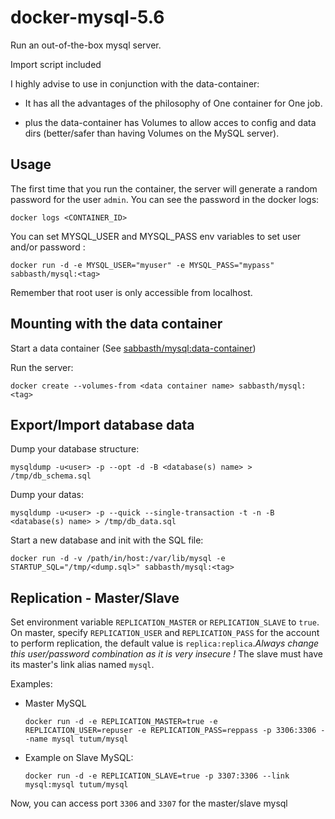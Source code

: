 docker-mysql-5.6
================

Run an out-of-the-box mysql server.

Import script included

I highly advise to use in conjunction with the data-container:

- It has all the advantages of the philosophy of One container for One job.

- plus the data-container has Volumes to allow acces to config and data dirs (better/safer than having Volumes on the MySQL server).

Usage
-----

The first time that you run the container, the server will generate a random password for the user `admin`. You can see the password in the docker logs:

    docker logs <CONTAINER_ID>

You can set MYSQL_USER and MYSQL_PASS env variables to set user and/or password :

    docker run -d -e MYSQL_USER="myuser" -e MYSQL_PASS="mypass" sabbasth/mysql:<tag>

Remember that root user is only accessible from localhost.

Mounting with the data container
--------------------

Start a data container (See [sabbasth/mysql:data-container](https://github.com/Sabbasth/docker-mysql/tree/master/data-container))

Run the server:

    docker create --volumes-from <data container name> sabbasth/mysql:<tag>

Export/Import database data
---------------------------

Dump your database structure:

    mysqldump -u<user> -p --opt -d -B <database(s) name> > /tmp/db_schema.sql

Dump your datas:

    mysqldump -u<user> -p --quick --single-transaction -t -n -B <database(s) name> > /tmp/db_data.sql

Start a new database and init with the SQL file:

    docker run -d -v /path/in/host:/var/lib/mysql -e STARTUP_SQL="/tmp/<dump.sql>" sabbasth/mysql:<tag>

Replication - Master/Slave
-------------------------
Set environment variable `REPLICATION_MASTER` or `REPLICATION_SLAVE` to `true`.
On master, specify `REPLICATION_USER` and `REPLICATION_PASS` for the account to perform replication, the default value is `replica:replica`.*Always change this user/password combination as it is very insecure !*
The slave must have its master's link alias named `mysql`.

Examples:

- Master MySQL

    ```docker run -d -e REPLICATION_MASTER=true -e REPLICATION_USER=repuser -e REPLICATION_PASS=reppass -p 3306:3306 --name mysql tutum/mysql```

- Example on Slave MySQL:

    ```docker run -d -e REPLICATION_SLAVE=true -p 3307:3306 --link mysql:mysql tutum/mysql```

Now, you can access port `3306` and `3307` for the master/slave mysql
